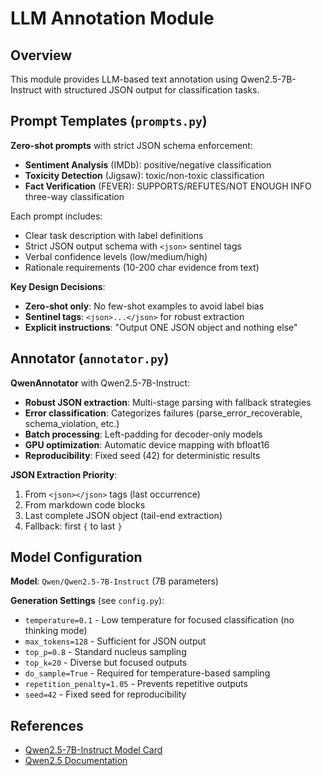 # LLM Annotation Module

## Overview

This module provides LLM-based text annotation using Qwen2.5-7B-Instruct with structured JSON output for classification tasks.

## Prompt Templates (`prompts.py`)

**Zero-shot prompts** with strict JSON schema enforcement:
- **Sentiment Analysis** (IMDb): positive/negative classification
- **Toxicity Detection** (Jigsaw): toxic/non-toxic classification
- **Fact Verification** (FEVER): SUPPORTS/REFUTES/NOT ENOUGH INFO three-way classification

Each prompt includes:
- Clear task description with label definitions
- Strict JSON output schema with `<json>` sentinel tags
- Verbal confidence levels (low/medium/high)
- Rationale requirements (10-200 char evidence from text)

**Key Design Decisions**:
- **Zero-shot only**: No few-shot examples to avoid label bias
- **Sentinel tags**: `<json>...</json>` for robust extraction
- **Explicit instructions**: "Output ONE JSON object and nothing else"

## Annotator (`annotator.py`)

**QwenAnnotator** with Qwen2.5-7B-Instruct:
- **Robust JSON extraction**: Multi-stage parsing with fallback strategies
- **Error classification**: Categorizes failures (parse_error_recoverable, schema_violation, etc.)
- **Batch processing**: Left-padding for decoder-only models
- **GPU optimization**: Automatic device mapping with bfloat16
- **Reproducibility**: Fixed seed (42) for deterministic results

**JSON Extraction Priority**:
1. From `<json></json>` tags (last occurrence)
2. From markdown code blocks
3. Last complete JSON object (tail-end extraction)
4. Fallback: first `{` to last `}`

## Model Configuration

**Model**: `Qwen/Qwen2.5-7B-Instruct` (7B parameters)

**Generation Settings** (see `config.py`):
- `temperature=0.1` - Low temperature for focused classification (no thinking mode)
- `max_tokens=128` - Sufficient for JSON output
- `top_p=0.8` - Standard nucleus sampling
- `top_k=20` - Diverse but focused outputs
- `do_sample=True` - Required for temperature-based sampling
- `repetition_penalty=1.05` - Prevents repetitive outputs
- `seed=42` - Fixed seed for reproducibility

## References

- [Qwen2.5-7B-Instruct Model Card](https://huggingface.co/Qwen/Qwen2.5-7B-Instruct)
- [Qwen2.5 Documentation](https://qwen.readthedocs.io/)
